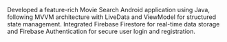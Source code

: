 Developed a feature-rich Movie Search Android application using Java, following MVVM architecture with LiveData and ViewModel for structured state management. Integrated Firebase Firestore for real-time data storage and Firebase Authentication for secure user login and registration.

